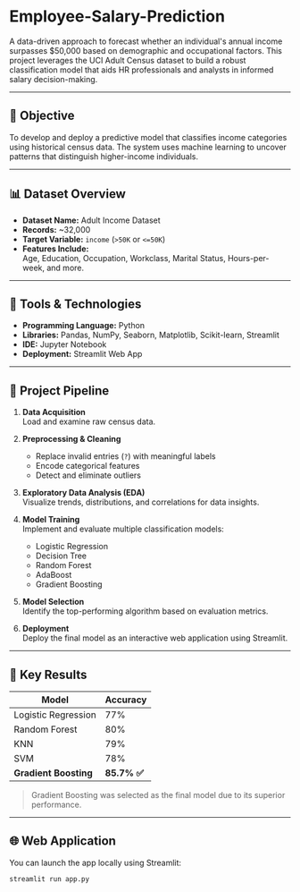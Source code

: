 # Employee-Salary-Prediction

A data-driven approach to forecast whether an individual's annual income surpasses \$50,000 based on demographic and occupational factors. This project leverages the UCI Adult Census dataset to build a robust classification model that aids HR professionals and analysts in informed salary decision-making.

---

## 📌 Objective

To develop and deploy a predictive model that classifies income categories using historical census data. The system uses machine learning to uncover patterns that distinguish higher-income individuals.

---

## 📊 Dataset Overview

- **Dataset Name:** Adult Income Dataset
- **Records:** ~32,000
- **Target Variable:** `income` (`>50K` or `<=50K`)
- **Features Include:**  
  Age, Education, Occupation, Workclass, Marital Status, Hours-per-week, and more.

---

## 🧰 Tools & Technologies

- **Programming Language:** Python  
- **Libraries:** Pandas, NumPy, Seaborn, Matplotlib, Scikit-learn, Streamlit  
- **IDE:** Jupyter Notebook  
- **Deployment:** Streamlit Web App

---

## 🧭 Project Pipeline

1. **Data Acquisition**  
   Load and examine raw census data.

2. **Preprocessing & Cleaning**  
   - Replace invalid entries (`?`) with meaningful labels  
   - Encode categorical features  
   - Detect and eliminate outliers

3. **Exploratory Data Analysis (EDA)**  
   Visualize trends, distributions, and correlations for data insights.

4. **Model Training**  
   Implement and evaluate multiple classification models:  
   - Logistic Regression  
   - Decision Tree  
   - Random Forest  
   - AdaBoost  
   - Gradient Boosting

5. **Model Selection**  
   Identify the top-performing algorithm based on evaluation metrics.

6. **Deployment**  
   Deploy the final model as an interactive web application using Streamlit.

---

## 🏁 Key Results

| Model               | Accuracy   |
|--------------------|------------|
| Logistic Regression| 77%      |
| Random Forest      | 80%      |
| KNN           | 79%      |
| SVM           | 78%      |
| **Gradient Boosting** | **85.7% ✅** |

> Gradient Boosting was selected as the final model due to its superior performance.

---

## 🌐 Web Application

You can launch the app locally using Streamlit:

```bash
streamlit run app.py
